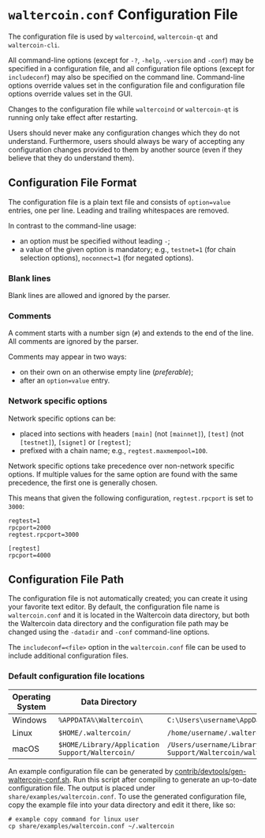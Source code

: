 # `waltercoin.conf` Configuration File

The configuration file is used by `waltercoind`, `waltercoin-qt` and `waltercoin-cli`.

All command-line options (except for `-?`, `-help`, `-version` and `-conf`) may be specified in a configuration file, and all configuration file options (except for `includeconf`) may also be specified on the command line. Command-line options override values set in the configuration file and configuration file options override values set in the GUI.

Changes to the configuration file while `waltercoind` or `waltercoin-qt` is running only take effect after restarting.

Users should never make any configuration changes which they do not understand. Furthermore, users should always be wary of accepting any configuration changes provided to them by another source (even if they believe that they do understand them).

## Configuration File Format

The configuration file is a plain text file and consists of `option=value` entries, one per line. Leading and trailing whitespaces are removed.

In contrast to the command-line usage:
- an option must be specified without leading `-`;
- a value of the given option is mandatory; e.g., `testnet=1` (for chain selection options), `noconnect=1` (for negated options).

### Blank lines

Blank lines are allowed and ignored by the parser.

### Comments

A comment starts with a number sign (`#`) and extends to the end of the line. All comments are ignored by the parser.

Comments may appear in two ways:
- on their own on an otherwise empty line (_preferable_);
- after an `option=value` entry.

### Network specific options

Network specific options can be:
- placed into sections with headers `[main]` (not `[mainnet]`), `[test]` (not `[testnet]`), `[signet]` or `[regtest]`;
- prefixed with a chain name; e.g., `regtest.maxmempool=100`.

Network specific options take precedence over non-network specific options.
If multiple values for the same option are found with the same precedence, the
first one is generally chosen.

This means that given the following configuration, `regtest.rpcport` is set to `3000`:

```
regtest=1
rpcport=2000
regtest.rpcport=3000

[regtest]
rpcport=4000
```

## Configuration File Path

The configuration file is not automatically created; you can create it using your favorite text editor. By default, the configuration file name is `waltercoin.conf` and it is located in the Waltercoin data directory, but both the Waltercoin data directory and the configuration file path may be changed using the `-datadir` and `-conf` command-line options.

The `includeconf=<file>` option in the `waltercoin.conf` file can be used to include additional configuration files.

### Default configuration file locations

Operating System | Data Directory | Example Path
-- | -- | --
Windows | `%APPDATA%\Waltercoin\` | `C:\Users\username\AppData\Roaming\Waltercoin\waltercoin.conf`
Linux | `$HOME/.waltercoin/` | `/home/username/.waltercoin/waltercoin.conf`
macOS | `$HOME/Library/Application Support/Waltercoin/` | `/Users/username/Library/Application Support/Waltercoin/waltercoin.conf`

An example configuration file can be generated by [contrib/devtools/gen-waltercoin-conf.sh](../contrib/devtools/gen-waltercoin-conf.sh).
Run this script after compiling to generate an up-to-date configuration file.
The output is placed under `share/examples/waltercoin.conf`.
To use the generated configuration file, copy the example file into your data directory and edit it there, like so:

```
# example copy command for linux user
cp share/examples/waltercoin.conf ~/.waltercoin
```
